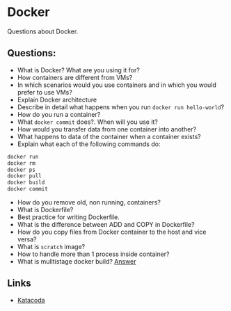 # Docker

Questions about Docker.

## Questions:
* What is Docker? What are you using it for?
* How containers are different from VMs?
* In which scenarios would you use containers and in which you would prefer to use VMs?
* Explain Docker architecture
* Describe in detail what happens when you run `docker run hello-world`?
* How do you run a container?
* What `docker commit` does?. When will you use it?
* How would you transfer data from one container into another?
* What happens to data of the container when a container exists?
* Explain what each of the following commands do:
```bash
docker run
docker rm
docker ps
docker pull
docker build
docker commit
```
* How do you remove old, non running, containers?
* What is Dockerfile?
* Best practice for writing Dockerfile.
* What is the difference between ADD and COPY in Dockerfile?
* How do you copy files from Docker container to the host and vice versa?
* What is `scratch` image?
* How to handle more than 1 process inside container?
* What is mulltistage docker build? [Answer](https://docs.docker.com/develop/develop-images/multistage-build/)


## Links
* [Katacoda](https://www.katacoda.com/courses/container-runtimes)
